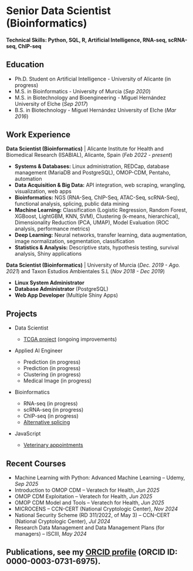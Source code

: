 # Senior Data Scientist (Bioinformatics)

#### Technical Skills: Python, SQL, R, Artificial Intelligence, RNA-seq, scRNA-seq, ChIP-seq

## Education
- Ph.D. Student on Artificial Intelligence - University of Alicante (in progress)
- M.S. in Bioinformatics - University of Murcia (_Sep 2020_)
- M.S. in Biotechnology and Bioengineering - Miguel Hernández University of Elche (_Sep 2017_)
- B.S. in Biotechnology - Miguel Hernández University of Elche (_Mar 2016_)


## Work Experience
**Data Scientist (Bioinformatics)** | Alicante Institute for Health and Biomedical Research (ISABIAL), Alicante, Spain (_Feb 2022 - present_)
  - **Systems & Databases:** Linux administration, REDCap, database management (MariaDB and PostgreSQL), OMOP-CDM, Pentaho, automation
  - **Data Acquisition & Big Data:** API integration, web scraping, wrangling, visualization, web apps
  - **Bioinformatics:** NGS (RNA-Seq, ChIP-Seq, ATAC-Seq, scRNA-Seq), functional analysis, splicing, public data mining
  - **Machine Learning:** Classification (Logistic Regression, Random Forest, XGBoost, LightGBM, KNN, SVM), Clustering (k-means, hierarchical), Dimensionality Reduction (PCA, UMAP), Model Evaluation (ROC analysis, performance metrics)
  - **Deep Learning:** Neural networks, transfer learning, data augmentation, image normalization, segmentation, classification
  - **Statistics & Analysis:** Descriptive stats, hypothesis testing, survival analysis, Shiny applications

**Data Scientist (Bioinformatics)** | University of Murcia (_Dec. 2019 - Ago. 2021_) and Taxon Estudios Ambientales S.L (_Nov 2018 - Dec 2019_)
  - **Linux System Administrator**
  - **Database Administrator** (PostgreSQL)
  - **Web App Developer** (Multiple Shiny Apps)

## Projects
- Data Scientist
  -  [TCGA project](https://github.com/Samantao93/TCGA_analysis) (ongoing improvements)

- Applied AI Engineer
  - Prediction (in progress)
  - Prediction (in progress)
  - Clustering (in progress)
  - Medical Image (in progress)

- Bioinformatics
  - RNA-seq (in progress)
  - scRNA-seq (in progress)
  - ChIP-seq (in progress)
  - [Alternative splicing](https://github.com/Samantao93/alternative_splicing/blob/main/script.sh)

- JavaScript
  -  [Veterinary appointments](https://github.com/Samantao93/citas_veterinarias)

## Recent Courses
- Machine Learning with Python: Advanced Machine Learning – Udemy, _Sep 2025_
- Introduction to OMOP CDM – Veratech for Health, _Jun 2025_
- OMOP CDM Exploitation – Veratech for Health, _Jun 2025_
- OMOP CDM Model and Tools – Veratech for Health, _Jun 2025_
- MICROCENS – CCN-CERT (National Cryptologic Center), _Nov 2024_
- National Security Scheme (RD 311/2022, of May 3) – CCN-CERT (National Cryptologic Center), _Jul 2024_
- Research Data Management and Data Management Plans (for managers) – ISCIII, _May 2024_

## Publications, see my [ORCID profile](https://orcid.org/0000-0003-0731-6975) (ORCID ID: 0000-0003-0731-6975).




